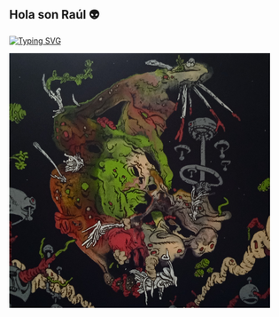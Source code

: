 ## Hola son Raúl 👽
[![Typing SVG](https://readme-typing-svg.demolab.com/?lines=Espero+que+esto+funcione)](https://git.io/typing-svg)

 ![imagen](/logo.png)



<!--
**mtcrzz/mtcrzz** is a ✨ _special_ ✨ repository because its `README.md` (this file) appears on your GitHub profile.

Here are some ideas to get you started:

- 🔭 I’m currently working on ...
- 🌱 I’m currently learning ...
- 👯 I’m looking to collaborate on ...
- 🤔 I’m looking for help with ...
- 💬 Ask me about ...
- 📫 How to reach me: ...
- 😄 Pronouns: ...
- ⚡ Fun fact: ...
-->
